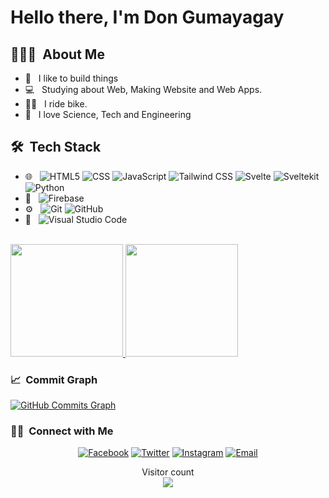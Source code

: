 <h1> Hello there, I'm Don Gumayagay</h1>

<h2> 👨🏻‍💻 &nbsp;About Me </h2>

- 🤔 &nbsp; I like to build things
- 💻 &nbsp; Studying about Web, Making Website and Web Apps.
- 🚴‍♂️ &nbsp; I ride bike.
- 🧪 &nbsp; I love Science, Tech and Engineering

<h2> 🛠 &nbsp;Tech Stack</h2>

- 🌐 &nbsp;
  ![HTML5](https://img.shields.io/badge/-HTML5-333?style=flat&logo=HTML5)
  ![CSS](https://img.shields.io/badge/-CSS-333?style=flat&logo=CSS3&logoColor=1572B6)
  ![JavaScript](https://img.shields.io/badge/-JavaScript-333?style=flat&logo=javascript)
  ![Tailwind CSS](https://img.shields.io/badge/-Tailwind%20CSS-333?style=flat&logo=Tailwind-CSS)
  ![Svelte](https://img.shields.io/badge/-Svelte-333?style=flat&logo=svelte)
  ![Sveltekit](https://img.shields.io/badge/-Sveltekit-333?logo=Svelte)
  ![Python](https://img.shields.io/badge/-Python-333?logo=python)
- 📶 &nbsp;
  ![Firebase](https://img.shields.io/badge/-Google_Firebase-333?style=flat&logo=Firebase)
- ⚙️ &nbsp;
  ![Git](https://img.shields.io/badge/-Git-333?style=flat&logo=git)
  ![GitHub](https://img.shields.io/badge/-GitHub-333?style=flat&logo=github)
- 🔧 &nbsp;
  ![Visual Studio Code](https://img.shields.io/badge/-Visual%20Studio%20Code-333?style=flat&logo=visual-studio-code&logoColor=007ACC)

<br/>

<a href="https://github.com/dongumayagay">
  <img height="180em" src="https://github-readme-stats.vercel.app/api?username=dongumayagay&show_icons=true&theme=tokyonight" />
  <img height="180em" src="https://github-readme-stats.vercel.app/api/top-langs/?username=dongumayagay&theme=tokyonight&layout=compact" />
</a>
<br/>

<h3> 📈 &nbsp;Commit Graph</h3>
<a href="http://www.github.com/dongumayagay"><img src="https://activity-graph.herokuapp.com/graph?username=dongumayagay&bg_color=1c1917&color=ffffff&line=0891b2&point=ffffff&area_color=1c1917&area=true&hide_border=true&custom_title=GitHub%20Commits%20Graph" alt="GitHub Commits Graph" /></a>

<br/>

<h3> 🤝🏻 &nbsp;Connect with Me </h3>

<p align="center">
<a href="https://facebook.com/dongmygy"><img alt="Facebook" src="https://img.shields.io/badge/Facebook-Don_Gumayagay-blue?style=flat-square&logo=facebook"></a>
<a href="https://twitter.com/tonting_kaloy"><img alt="Twitter" src="https://img.shields.io/badge/Twitter-tonting_kaloy-blue?style=flat-square&logo=twitter"></a>
<a href="https://www.instagram.com/dongums"><img alt="Instagram" src="https://img.shields.io/badge/Instagram-dongums-blue?style=flat-square&logo=instagram"></a>
<a href="mailto:mcdongumayagay@gmail.com"><img alt="Email" src="https://img.shields.io/badge/Email-mcdongumayagay@gmail.com-blue?style=flat-square&logo=gmail"></a>
</p>

<p align="center"> 
  Visitor count<br>
  <img src="https://profile-counter.glitch.me/dongumayagay/count.svg" />
</p>
